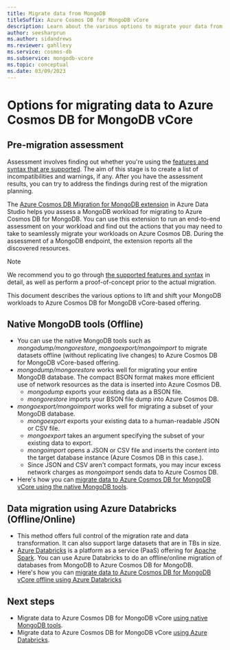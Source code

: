 ```yaml
---
title: Migrate data from MongoDB
titleSuffix: Azure Cosmos DB for MongoDB vCore
description: Learn about the various options to migrate your data from other MongoDB sources to Azure Cosmos DB for MongoDB vCore.
author: seesharprun
ms.author: sidandrews
ms.reviewer: gahllevy
ms.service: cosmos-db
ms.subservice: mongodb-vcore
ms.topic: conceptual
ms.date: 03/09/2023
---
```



# Options for migrating data to Azure Cosmos DB for MongoDB vCore

## Pre-migration assessment



Assessment involves finding out whether you're using the [features and syntax that are supported](./compatibility.md). The aim of this stage is to create a list of incompatibilities and warnings, if any. After you have the assessment results, you can try to address the findings during rest of the migration planning.

The [Azure Cosmos DB Migration for MongoDB extension](/sql/azure-data-studio/extensions/database-migration-for-mongo-extension) in Azure Data Studio helps you assess a MongoDB workload for migrating to Azure Cosmos DB for MongoDB. You can use this extension to run an end-to-end assessment on your workload and find out the actions that you may need to take to seamlessly migrate your workloads on Azure Cosmos DB. During  the assessment of a MongoDB endpoint, the extension reports all the discovered resources.


> [!NOTE]
> We recommend you to go through [the supported features and syntax](./compatibility.md) in detail, as well as perform a proof-of-concept prior to the actual migration.


This document describes the various options to lift and shift your MongoDB workloads to Azure Cosmos DB for MongoDB vCore-based offering.

## Native MongoDB tools (Offline)

- You can use the native MongoDB tools such as *mongodump/mongorestore*, *mongoexport/mongoimport* to migrate datasets offline (without replicating live changes) to Azure Cosmos DB for MongoDB vCore-based offering.
- *mongodump/mongorestore* works well for migrating your entire MongoDB database. The compact BSON format makes more efficient use of network resources as the data is inserted into Azure Cosmos DB.
  - *mongodump* exports your existing data as a BSON file.
  - *mongorestore* imports your BSON file dump into Azure Cosmos DB.
- *mongoexport/mongoimport* works well for migrating a subset of your MongoDB database.
  - *mongoexport* exports your existing data to a human-readable JSON or CSV file.
  - *mongoexport* takes an argument specifying the subset of your existing data to export.
  - *mongoimport* opens a JSON or CSV file and inserts the content into the target database instance (Azure Cosmos DB in this case.).
  - Since JSON and CSV aren't compact formats, you may incur excess network charges as *mongoimport* sends data to Azure Cosmos DB.
- Here's how you can [migrate data to Azure Cosmos DB for MongoDB vCore using the native MongoDB tools](./tutorial-mongotools-cosmos-db-vcore.md).

## Data migration using Azure Databricks (Offline/Online)

- This method offers full control of the migration rate and data transformation. It can also support large datasets that are in TBs in size.
- [Azure Databricks](https://azure.microsoft.com/services/databricks/) is a platform as a service (PaaS) offering for [Apache Spark](https://spark.apache.org/). You can use Azure Databricks to do an offline/online migration of databases from MongoDB to Azure Cosmos DB for MongoDB.
- Here's how you can [migrate data to Azure Cosmos DB for MongoDB vCore offline using Azure Databricks](../migrate-databricks.md#provision-an-azure-databricks-cluster)

## Next steps

- Migrate data to Azure Cosmos DB for MongoDB vCore [using native MongoDB tools](../tutorial-mongotools-cosmos-db.md).
- Migrate data to Azure Cosmos DB for MongoDB vCore [using Azure Databricks](../migrate-databricks.md).
